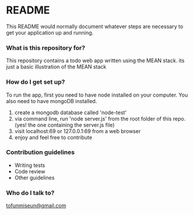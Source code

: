 # README #

This README would normally document whatever steps are necessary to get your application up and running.

### What is this repository for? ###

This repository contains a todo web app written using the MEAN stack.
its just a basic illustration of the MEAN stack

### How do I get set up? ###

To run the app, first you need to have node installed on your computer.
You also need to have mongoDB installed.

1. create a mongodb database called 'node-test'
2. via command line, run 'node server.js' from the root folder of this repo. (yes! the one containing the server.js file)
3. visit localhost:69 or 127.0.0.1:69 from a web browser
4. enjoy and feel free to contribute

### Contribution guidelines ###

* Writing tests
* Code review
* Other guidelines

### Who do I talk to? ###

tofunmiseun@gmail.com